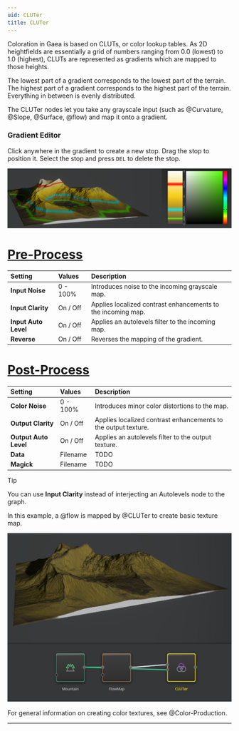 ```yaml
---
uid: CLUTer
title: CLUTer
---
```


Coloration in Gaea is based on CLUTs, or color lookup tables. As 2D heightfields are essentially a grid of numbers ranging from 0.0 (lowest) to 1.0 (highest), CLUTs are represented as gradients which are mapped to those heights.

The lowest part of a gradient corresponds to the lowest part of the terrain. The highest part of a gradient corresponds to the highest part of the terrain. Everything in between is evenly distributed.

The CLUTer nodes let you take any grayscale input (such as @Curvature, @Slope, @Surface, @flow) and map it onto a gradient.

### Gradient Editor
Click anywhere in the gradient to create a new stop. Drag the stop to position it. Select the stop and press `DEL` to delete the stop.

![CLUTer](../../images/CLUT-sample.png)

# [Pre-Process](#tab/tabid-a)
| Setting              | Values      | Description                                                  |
| :------------------- | :---------- | :----------------------------------------------------------- |
| **Input Noise**      | 0 - 100% | Introduces noise to the incoming grayscale map.              |
| **Input Clarity**    | On / Off    | Applies localized contrast enhancements to the incoming map. |
| **Input Auto Level** | On / Off    | Applies an autolevels filter to the incoming map.            |
| **Reverse**          | On / Off    | Reverses the mapping of the gradient.                        |

# [Post-Process](#tab/tabid-b)
| Setting               | Values      | Description                                                    |
| :-------------------- | :---------- | :------------------------------------------------------------- |
| **Color Noise**       | 0 - 100% | Introduces minor color distortions to the map.                 |
| **Output Clarity**    | On / Off    | Applies localized contrast enhancements to the output texture. |
| **Output Auto Level** | On / Off    | Applies an autolevels filter to the output texture.            |
| **Data**              | Filename    | TODO                                                    |
| **Magick**            | Filename    | TODO                                                    |


> [!TIP]
> You can use **Input Clarity** instead of interjecting an Autolevels node to the graph.

In this example, a @flow is mapped by @CLUTer to create basic texture map.

![CLUTer](../../images/CLUT-sample2.png)

For general information on creating color textures, see @Color-Production.

***

<!--examples-->